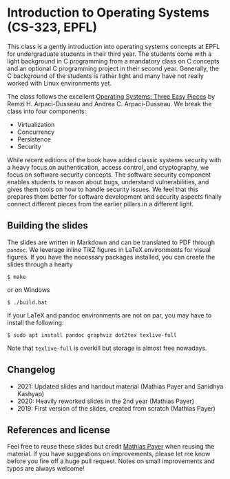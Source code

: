 # Introduction to Operating Systems (CS-323, EPFL)

This class is a gently introduction into operating systems concepts at EPFL for undergraduate students in their third year.
The students come with a light background in C programming from a mandatory class on C concepts and an optional C programming project in their second year.
Generally, the C background of the students is rather light and many have not really worked with Linux environments yet.

The class follows the excellent [Operating Systems: Three Easy Pieces](https://pages.cs.wisc.edu/~remzi/OSTEP/) by Remzi H. Arpaci-Dusseau and Andrea C. Arpaci-Dusseau.
We break the class into four components:

* Virtualization
* Concurrency
* Persistence
* Security

While recent editions of the book have added classic systems security with a heavy focus on authentication, access control, and cryptography, we focus on software security concepts.
The software security component enables students to reason about bugs, understand vulnerabilities, and gives them tools on how to handle security issues.
We feel that this prepares them better for software development and security aspects finally connect different pieces from the earlier pillars in a different light.


## Building the slides

The slides are written in Markdown and can be translated to PDF through `pandoc`.
We leverage inline TikZ figures in LaTeX environments for visual figures.
If you have the necessary packages installed, you can create the slides through a hearty

```
$ make 

```

or on Windows

```
$ ./build.bat
```

If your LaTeX and pandoc environments are not on par, you may have to install the following:

```
$ sudo apt install pandoc graphviz dot2tex texlive-full

```

Note that `texlive-full` is overkill but storage is almost free nowadays.


## Changelog

* 2021: Updated slides and handout material (Mathias Payer and Sanidhya Kashyap)
* 2020: Heavily reworked slides in the 2nd year (Mathias Payer)
* 2019: First version of the slides, created from scratch (Mathias Payer)


## References and license

Feel free to reuse these slides but credit [Mathias Payer](https://nebelwelt.net) when reusing the material.
If you have suggestions on improvements, please let me know before you fire off a huge pull request.
Notes on small improvements and typos are always welcome!
